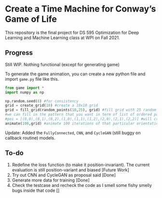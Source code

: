 # Create a Time Machine for Conway’s Game of Life
This repository is the final project for DS 595 Optimization for Deep Learning and Machine Learning class at WPI on Fall 2021.

## Progress
Still WIP. Nothing functional (except for generating game)

To generate the game animation, you can create a new python file and import `game.py` file like this.

```python
from game import *
import numpy as np

np.random.seed(8) #for consistency
grid = create_grid(10) #create a 10x10 grid
grid = fill_grid(random_points(10,25), grid) #fill grid with 25 random points randomly selected from {0,1,2,...,9}^2
#we can fill in the pattern that you want in term of list of ordered pair (x,y) where (x,y) is the filled position i.e.
#pos = [(0,0),(0,1),(0,2),(1,0),(1,1),(1,2),(2,0),(2,1),(2,2)] #will create the position list that contains the points that will create the 3*3 square at the grid corner.
animate(100,grid) #animate 100 iterations of that particular orientation
```
Update: Added the `FullyConnected`, `CNN`, and `CycleGAN` (still buggy on callback routine) models.

## To-do 
1. Redefine the loss function (to make it position-invariant). The current evaluation is still position-variant and biased [Future Work]
2. Try out CNN and CycleGAN as proposal said [Done]
3. Generate more data for training [Done]
4. Check the testcase and recheck the code as I smell some fishy smelly bugs inside that code []
